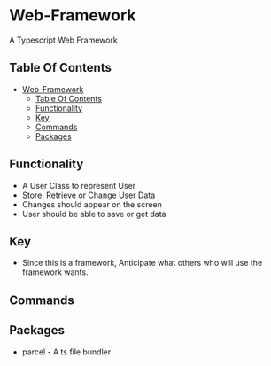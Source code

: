 # Web-Framework

A Typescript Web Framework

## Table Of Contents

- [Web-Framework](#web-framework)
  - [Table Of Contents](#table-of-contents)
  - [Functionality](#functionality)
  - [Key](#key)
  - [Commands](#commands)
  - [Packages](#packages)

## Functionality

- A User Class to represent User
- Store, Retrieve or Change User Data
- Changes should appear on the screen
- User should be able to save or get data

## Key

- Since this is a framework, Anticipate what others who will use the framework wants.

## Commands

## Packages

- parcel - A ts file bundler
